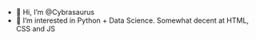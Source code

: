 - 👋 Hi, I’m @Cybrasaurus
- 👀 I’m interested in Python + Data Science. Somewhat decent at HTML, CSS and JS

<!---
Cybrasaurus/Cybrasaurus is a ✨ special ✨ repository because its `README.md` (this file) appears on your GitHub profile.
You can click the Preview link to take a look at your changes.
--->
